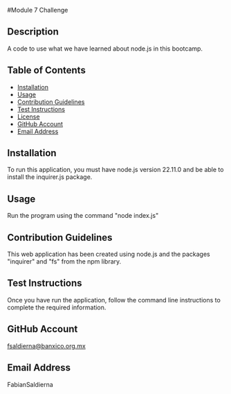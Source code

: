 #Module 7 Challenge

## Description
A code to use what we have learned about node.js in this bootcamp.

## Table of Contents

- [Installation](#installation)
- [Usage](#usage)
- [Contribution Guidelines](#contribution-guidelines)
- [Test Instructions](#test-instructions)
- [License](#license)
- [GitHub Account](#github-account)
- [Email Address](email-address)

## Installation
To run this application, you must have node.js version 22.11.0 and be able to install the inquirer.js package.

## Usage
Run the program using the command "node index.js"

## Contribution Guidelines
This web application has been created using node.js and the packages "inquirer" and "fs" from the npm library.

## Test Instructions
Once you have run the application, follow the command line instructions to complete the required information.

## GitHub Account
fsaldierna@banxico.org.mx

## Email Address
FabianSaldierna

